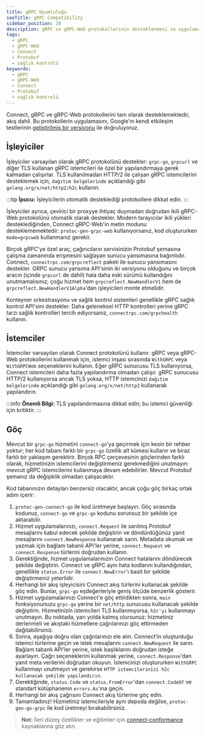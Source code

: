```yaml
---
title: gRPC Uyumluluğu
seoTitle: gRPC Compatibility
sidebar_position: 20
description: gRPC ve gRPC-Web protokollerinin desteklenmesi ve uygulama detayları. Uyumluluk için gereksinimler ve en iyi uygulama ipuçları.
tags: 
  - gRPC
  - gRPC-Web
  - Connect
  - Protobuf
  - sağlık kontrolü
keywords: 
  - gRPC
  - gRPC-Web
  - Connect
  - Protobuf
  - sağlık kontrolü
---
```

Connect, gRPC ve gRPC-Web protokollerini tam olarak desteklemektedir, akış dahil. Bu protokollerin uygulamasını, Google'ın kendi etkileşim testlerinin [geliştirilmiş bir versiyonu][connect-conformance] ile doğruluyoruz.

## İşleyiciler

İşleyiciler varsayılan olarak gRPC protokolünü destekler: `grpc-go`, `grpcurl` ve diğer TLS kullanan gRPC istemcileri ile özel bir yapılandırmaya gerek kalmadan çalışırlar. TLS kullanılmadan HTTP/2 ile çalışan gRPC istemcilerini desteklemek için, `dağıtım belgelerinde` açıklandığı gibi `golang.org/x/net/http2/h2c` kullanın.

:::tip
**İpucu:** İşleyicilerin otomatik desteklediği protokollere dikkat edin.
:::

İşleyiciler ayrıca, çevirici bir proxyye ihtiyaç duymadan doğrudan ikili gRPC-Web protokolünü otomatik olarak destekler. Modern tarayıcılar ikili yükleri desteklediğinden, Connect gRPC-Web'in metin modunu desteklememektedir: `protoc-gen-grpc-web` kullanıyorsanız, kod oluştururken `mode=grpcweb` kullanmanız gerekir.

Birçok gRPC'ye özel araç, çağırıcıların servisinizin Protobuf şemasına çalışma zamanında erişmesini sağlayan sunucu yansımasına bağımlıdır. Connect, `connectrpc.com/grpcreflect` paketi ile sunucu yansımasını destekler. GRPC sunucu yansıma API'sinin iki versiyonu olduğunu ve birçok aracın (içinde `grpcurl` de dahil) hala daha eski sürümü kullandığını unutmamalısınız; çoğu hizmet hem `grpcreflect.NewHandlerV1` hem de `grpcreflect.NewHandlerV1Alpha`'dan işleyicileri monte etmelidir.

Konteyner orkestrasyonu ve sağlık kontrol sistemleri genellikle gRPC sağlık kontrol API'sini destekler. Daha geleneksel HTTP kontrolleri yerine gRPC tarzı sağlık kontrolleri tercih ediyorsanız, `connectrpc.com/grpchealth` kullanın.

## İstemciler

İstemciler varsayılan olarak Connect protokolünü kullanır. gRPC veya gRPC-Web protokollerini kullanmak için, istemci inşası sırasında `WithGRPC` veya `WithGRPCWeb` seçeneklerini kullanın. Eğer gRPC sunucusu TLS kullanıyorsa, Connect istemcileri daha fazla yapılandırma olmadan çalışır. gRPC sunucusu HTTP/2 kullanıyorsa ancak TLS yoksa, HTTP istemcinizi `dağıtım belgelerinde` açıklandığı gibi `golang.org/x/net/http2` kullanarak yapılandırın.

:::info
**Önemli Bilgi:** TLS yapılandırmasına dikkat edin; bu istemci güvenliği için kritiktir.
:::

## Göç

Mevcut bir `grpc-go` hizmetini `connect-go`'ya geçirmek için kesin bir rehber yoktur; her kod tabanı farklı bir `grpc-go` özellik alt kümesi kullanır ve biraz farklı bir yaklaşım gerektirir. Birçok RPC çerçevesinin göçlerinden farklı olarak, hizmetinizin istemcilerini değiştirmeniz gerekmediğini unutmayın: mevcut gRPC istemcilerini kullanmaya devam edebilirler. Mevcut Protobuf şemanız da değişiklik olmadan çalışacaktır.

Kod tabanınızın detayları benzersiz olacaktır, ancak çoğu göç birkaç ortak adım içerir:

1. `protoc-gen-connect-go` ile kod üretmeye başlayın. Göç sırasında kodunuz, `connect-go` ve `grpc-go` kodunu sorunsuz bir şekilde içe aktarabilir.
2. Hizmet uygulamalarınızı, `connect.Request` ile sarılmış Protobuf mesajlarını kabul edecek şekilde değiştirin ve döndürdüğünüz yanıt mesajlarını `connect.NewResponse` kullanarak sarın. Metadata okumak ve yazmak için bağlam tabanlı API'ler yerine, `connect.Request` ve `connect.Response` türlerini doğrudan kullanın.
3. Gerektiğinde, hizmet uygulamalarınızın Connect hatalarını döndürecek şekilde değiştirin. Connect ve gRPC aynı hata kodlarını kullandığından, genellikle `status.Error` ile `connect.NewError`'ı basit bir şekilde değiştirmeniz yeterlidir.
4. Herhangi bir akış işleyicisini Connect akış türlerini kullanacak şekilde göç edin. Bunlar, `grpc-go` eşdeğerleriyle geniş ölçüde benzerlik gösterir.
5. Hizmet uygulamalarınızı Connect'e göç ettirdikten sonra, `main` fonksiyonunuzu `grpc-go` yerine bir `net/http` sunucusu kullanacak şekilde değiştirin. Hizmetinizin istemcileri TLS kullanmıyorsa, `h2c'yi` kullanmayı unutmayın. Bu noktada, yarı yolda kalmış olursunuz: hizmetiniz derlenmeli ve akıştaki hizmetlere çağrılarınızı göç ettirmeden dağıtabilirsiniz.
6. Sonra, aşağıya doğru olan çağrılarınızı ele alın. Connect’in oluşturduğu istemci türlerine geçin ve istek mesajlarını `connect.NewRequest` ile sarın. Bağlam tabanlı API'ler yerine, istek başlıklarını doğrudan isteğe ayarlayın. Çağrı seçeneklerini kullanmak yerine, `connect.Response`'dan yanıt meta verilerini doğrudan okuyun. İstemcinizi oluştururken `WithGRPC` kullanmayı unutmayın ve gerekirse `HTTP istemcilerinizi h2c kullanacak şekilde yapılandırın`.
7. Gerektiğinde, `status.Code` ve `status.FromError`'dan `connect.CodeOf` ve standart kütüphanenin `errors.As`'ına geçin.
8. Herhangi bir akış çağrısını Connect akış türlerine göç edin.
9. Tamamladınız! Hizmetiniz istemcileriyle aynı depoda değilse, `protoc-gen-go-grpc` ile kod üretmeyi bırakabilirsiniz.

> **Not:** İleri düzey özellikler ve eğitimler için [connect-conformance][connect-conformance] kaynaklarına göz atın.

[connect-conformance]: https://github.com/connectrpc/conformance